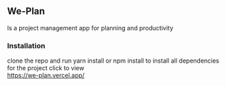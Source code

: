 
## We-Plan

Is a project management app for planning and productivity

### Installation
clone the repo and run yarn install or npm install to install all dependencies for the project
click  to view  
https://we-plan.vercel.app/
